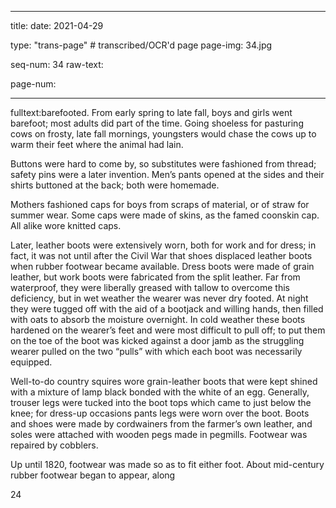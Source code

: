 
---

title: 
date: 2021-04-29

type: "trans-page" # transcribed/OCR'd page
page-img: 34.jpg

seq-num: 34
raw-text:

page-num:

---

fulltext:barefooted. From early spring to late fall, boys and girls went barefoot; most adults did part of the time. Going shoeless for pasturing cows on frosty, late fall mornings, youngsters would chase the cows up to warm their feet where the animal had lain.

Buttons were hard to come by, so substitutes were fashioned from thread; safety pins were a later invention. Men’s pants opened at the sides and their shirts buttoned at the back; both were homemade.

Mothers fashioned caps for boys from scraps of material, or of straw for summer wear. Some caps were made of skins, as the famed coonskin cap. All alike wore knitted caps.

Later, leather boots were extensively worn, both for work and for dress; in fact, it was not until after the Civil War that shoes displaced leather boots when rubber footwear became available. Dress boots were made of grain leather, but work boots were fabricated from the split leather. Far from waterproof, they were liberally greased with tallow to overcome this deficiency, but in wet weather the wearer was never dry footed. At night they were tugged off with the aid of a bootjack and willing hands, then filled with oats to absorb the moisture overnight. In cold weather these boots hardened on the wearer’s feet and were most difficult to pull off; to put them on the toe of the boot was kicked against a door jamb as the struggling wearer pulled on the two “pulls” with which each boot was necessarily equipped.

Well-to-do country squires wore grain-leather boots that were kept shined with a mixture of lamp black bonded with the white of an egg. Generally, trouser legs were tucked into the boot tops which came to just below the knee; for dress-up occasions pants legs were worn over the boot. Boots and shoes were made by cordwainers from the farmer’s own leather, and soles were attached with wooden pegs made in pegmills. Footwear was repaired by cobblers.

Up until 1820, footwear was made so as to fit either foot. About mid-century rubber footwear began to appear, along

24 
